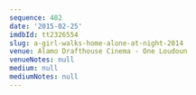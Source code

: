 ```yaml
---
sequence: 482
date: '2015-02-25'
imdbId: tt2326554
slug: a-girl-walks-home-alone-at-night-2014
venue: Alamo Drafthouse Cinema - One Loudoun
venueNotes: null
medium: null
mediumNotes: null
---
```



